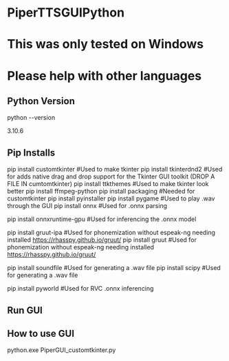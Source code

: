 # PiperTTSGUIPython


# This was only tested on Windows
# Please help with other languages

## Python Version
python --version

3.10.6

## Pip Installs
pip install	customtkinter							#Used to make tkinter
pip install tkinterdnd2								#Used for adds native drag and drop support for the Tkinter GUI toolkit (DROP A FILE IN cumtomtkinter)
pip install	ttkthemes								#Used to make tkinter look better
pip install ffmpeg-python
pip install packaging								#Needed for customtkinter
pip install pyinstaller
pip install pygame									#Used to play .wav through the GUI
pip	install	onnx									#Used for .onnx parsing

pip install onnxruntime-gpu							#Used for inferencing the .onnx model


pip install gruut-ipa								#Used for phonemization without espeak-ng needing installed			https://rhasspy.github.io/gruut/
pip install gruut									#Used for phonemization without espeak-ng needing installed			https://rhasspy.github.io/gruut/



pip install soundfile								#Used for generating a .wav file
pip install scipy									#Used for generating a .wav file


pip install pyworld									#Used for RVC .onnx inferencing


## Run GUI


## How to use GUI
python.exe PiperGUI_customtkinter.py

